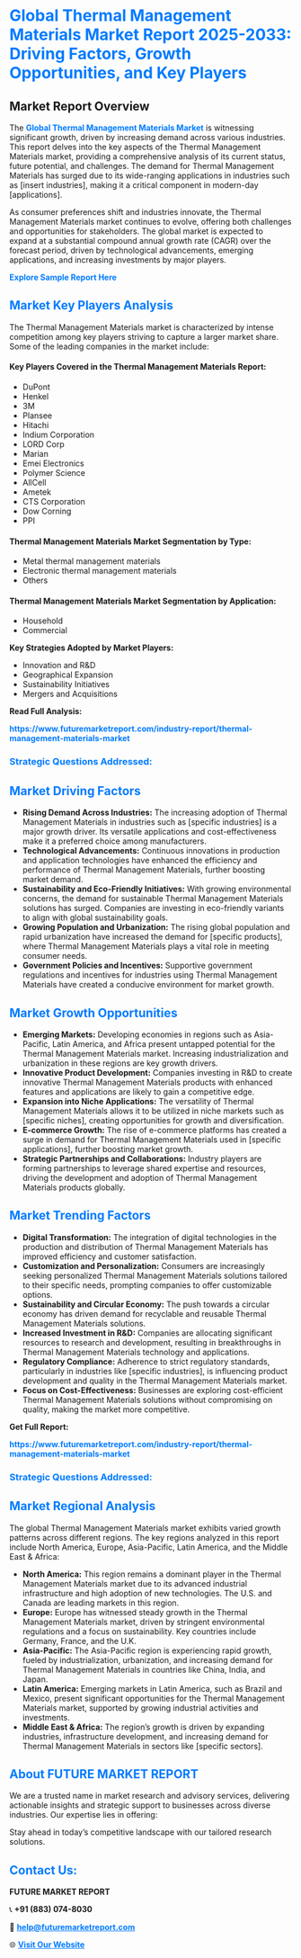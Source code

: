 <h1 style="color: #007BFF;">Global Thermal Management Materials Market Report 2025-2033: Driving Factors, Growth Opportunities, and Key Players</h1>

<section id="overview">
<h2>Market Report Overview</h2>
<p>The <a href="https://www.futuremarketreport.com/industry-report/thermal-management-materials-market" style="color: #007BFF; text-decoration: none;"><strong>Global Thermal Management Materials Market</strong></a> is witnessing significant growth, driven by increasing demand across various industries. This report delves into the key aspects of the Thermal Management Materials market, providing a comprehensive analysis of its current status, future potential, and challenges. The demand for Thermal Management Materials has surged due to its wide-ranging applications in industries such as [insert industries], making it a critical component in modern-day [applications].</p>
<p>As consumer preferences shift and industries innovate, the Thermal Management Materials market continues to evolve, offering both challenges and opportunities for stakeholders. The global market is expected to expand at a substantial compound annual growth rate (CAGR) over the forecast period, driven by technological advancements, emerging applications, and increasing investments by major players.</p>
</section>

<section id="overview">
<p><a href="https://www.futuremarketreport.com/request-sample/reportId=105167" style="color: #007BFF; text-decoration: none;"><strong>Explore Sample Report Here</strong></a></p>
</section>

<section id="key-players">
<h2 style="color: #007BFF;">Market Key Players Analysis</h2>
<p>The Thermal Management Materials market is characterized by intense competition among key players striving to capture a larger market share. Some of the leading companies in the market include:</p>
<h4>Key Players Covered in the Thermal Management Materials Report:</h4>
<ul><li>DuPont</li><li>Henkel</li><li>3M</li><li>Plansee</li><li>Hitachi</li><li>Indium Corporation</li><li>LORD Corp</li><li>Marian</li><li>Emei Electronics</li><li>Polymer Science</li><li>AllCell</li><li>Ametek</li><li>CTS Corporation</li><li>Dow Corning</li><li>PPI</li></ul>
<h4>Thermal Management Materials Market Segmentation by Type:</h4>
<ul><li>Metal thermal management materials</li><li>Electronic thermal management materials</li><li>Others</li></ul>

<h4>Thermal Management Materials Market Segmentation by Application:</h4>
<ul><li>Household</li><li>Commercial</li></ul>
<p><strong>Key Strategies Adopted by Market Players:</strong></p>
<ul>
<li>Innovation and R&D</li>
<li>Geographical Expansion</li>
<li>Sustainability Initiatives</li>
<li>Mergers and Acquisitions</li>
</ul>
</section>

<section>
<p><strong>Read Full Analysis: </strong></p><a href="https://www.futuremarketreport.com/industry-report/thermal-management-materials-market" style="color: #007BFF; text-decoration: none;"><strong>https://www.futuremarketreport.com/industry-report/thermal-management-materials-market</strong></a>
<h3 style="color: #007BFF;">Strategic Questions Addressed:</h3>
</section>

<section id="driving-factors">
<h2 style="color: #007BFF;">Market Driving Factors</h2>
<ul>
<li><strong>Rising Demand Across Industries:</strong> The increasing adoption of Thermal Management Materials in industries such as [specific industries] is a major growth driver. Its versatile applications and cost-effectiveness make it a preferred choice among manufacturers.</li>
<li><strong>Technological Advancements:</strong> Continuous innovations in production and application technologies have enhanced the efficiency and performance of Thermal Management Materials, further boosting market demand.</li>
<li><strong>Sustainability and Eco-Friendly Initiatives:</strong> With growing environmental concerns, the demand for sustainable Thermal Management Materials solutions has surged. Companies are investing in eco-friendly variants to align with global sustainability goals.</li>
<li><strong>Growing Population and Urbanization:</strong> The rising global population and rapid urbanization have increased the demand for [specific products], where Thermal Management Materials plays a vital role in meeting consumer needs.</li>
<li><strong>Government Policies and Incentives:</strong> Supportive government regulations and incentives for industries using Thermal Management Materials have created a conducive environment for market growth.</li>
</ul>
</section>

<section id="growth-opportunities">
<h2 style="color: #007BFF;">Market Growth Opportunities</h2>
<ul>
<li><strong>Emerging Markets:</strong> Developing economies in regions such as Asia-Pacific, Latin America, and Africa present untapped potential for the Thermal Management Materials market. Increasing industrialization and urbanization in these regions are key growth drivers.</li>
<li><strong>Innovative Product Development:</strong> Companies investing in R&D to create innovative Thermal Management Materials products with enhanced features and applications are likely to gain a competitive edge.</li>
<li><strong>Expansion into Niche Applications:</strong> The versatility of Thermal Management Materials allows it to be utilized in niche markets such as [specific niches], creating opportunities for growth and diversification.</li>
<li><strong>E-commerce Growth:</strong> The rise of e-commerce platforms has created a surge in demand for Thermal Management Materials used in [specific applications], further boosting market growth.</li>
<li><strong>Strategic Partnerships and Collaborations:</strong> Industry players are forming partnerships to leverage shared expertise and resources, driving the development and adoption of Thermal Management Materials products globally.</li>
</ul>
</section>

<section id="trending-factors">
<h2 style="color: #007BFF;">Market Trending Factors</h2>
<ul>
<li><strong>Digital Transformation:</strong> The integration of digital technologies in the production and distribution of Thermal Management Materials has improved efficiency and customer satisfaction.</li>
<li><strong>Customization and Personalization:</strong> Consumers are increasingly seeking personalized Thermal Management Materials solutions tailored to their specific needs, prompting companies to offer customizable options.</li>
<li><strong>Sustainability and Circular Economy:</strong> The push towards a circular economy has driven demand for recyclable and reusable Thermal Management Materials solutions.</li>
<li><strong>Increased Investment in R&D:</strong> Companies are allocating significant resources to research and development, resulting in breakthroughs in Thermal Management Materials technology and applications.</li>
<li><strong>Regulatory Compliance:</strong> Adherence to strict regulatory standards, particularly in industries like [specific industries], is influencing product development and quality in the Thermal Management Materials market.</li>
<li><strong>Focus on Cost-Effectiveness:</strong> Businesses are exploring cost-efficient Thermal Management Materials solutions without compromising on quality, making the market more competitive.</li>
</ul>
</section>

<section>
<p><strong>Get Full Report: </strong></p><a href="https://www.futuremarketreport.com/industry-report/thermal-management-materials-market" style="color: #007BFF; text-decoration: none;"><strong>https://www.futuremarketreport.com/industry-report/thermal-management-materials-market</strong></a>
<h3 style="color: #007BFF;">Strategic Questions Addressed:</h3>
</section>


<section id="regional-analysis">
<h2 style="color: #007BFF;">Market Regional Analysis</h2>
<p>The global Thermal Management Materials market exhibits varied growth patterns across different regions. The key regions analyzed in this report include North America, Europe, Asia-Pacific, Latin America, and the Middle East & Africa:</p>
<ul>
<li><strong>North America:</strong> This region remains a dominant player in the Thermal Management Materials market due to its advanced industrial infrastructure and high adoption of new technologies. The U.S. and Canada are leading markets in this region.</li>
<li><strong>Europe:</strong> Europe has witnessed steady growth in the Thermal Management Materials market, driven by stringent environmental regulations and a focus on sustainability. Key countries include Germany, France, and the U.K.</li>
<li><strong>Asia-Pacific:</strong> The Asia-Pacific region is experiencing rapid growth, fueled by industrialization, urbanization, and increasing demand for Thermal Management Materials in countries like China, India, and Japan.</li>
<li><strong>Latin America:</strong> Emerging markets in Latin America, such as Brazil and Mexico, present significant opportunities for the Thermal Management Materials market, supported by growing industrial activities and investments.</li>
<li><strong>Middle East & Africa:</strong> The region’s growth is driven by expanding industries, infrastructure development, and increasing demand for Thermal Management Materials in sectors like [specific sectors].</li>
</ul>
</section>

<footer>
<h2 style="color: #007BFF;">About FUTURE MARKET REPORT</h2>
<p>We are a trusted name in market research and advisory services, delivering actionable insights and strategic support to businesses across diverse industries. Our expertise lies in offering:</p>

<p>Stay ahead in today’s competitive landscape with our tailored research solutions.</p>

<h2 style="color: #007BFF;">Contact Us:</h2>
<p><strong>FUTURE MARKET REPORT</strong></p>
<p>📞 <strong>+91 (883) 074-8030</strong></p>
<p>📧 <strong><a href="mailto:help@futuremarketreport.com" style="color: #007BFF;">help@futuremarketreport.com</a></strong></p>
<p>🌐 <strong><a href="https://www.futuremarketreport.com/" style="color: #007BFF;">Visit Our Website</a></strong></p>
</footer>